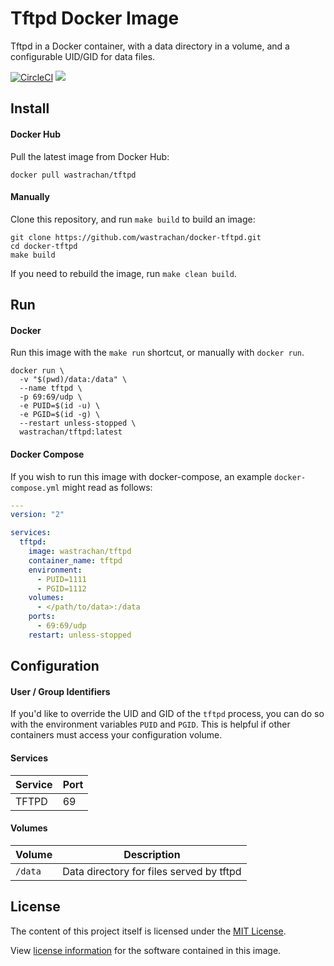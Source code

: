 # Tftpd Docker Image

Tftpd in a Docker container, with a data directory in a volume, and a configurable UID/GID for data files.

[![CircleCI](https://circleci.com/gh/wastrachan/docker-tftpd/tree/master.svg?style=svg)](https://circleci.com/gh/wastrachan/docker-tftpd/tree/master)
[![](https://img.shields.io/docker/pulls/wastrachan/tftpd.svg)](https://hub.docker.com/r/wastrachan/tftpd)

## Install

#### Docker Hub

Pull the latest image from Docker Hub:

```shell
docker pull wastrachan/tftpd
```

#### Manually

Clone this repository, and run `make build` to build an image:

```shell
git clone https://github.com/wastrachan/docker-tftpd.git
cd docker-tftpd
make build
```

If you need to rebuild the image, run `make clean build`.

## Run

#### Docker

Run this image with the `make run` shortcut, or manually with `docker run`.

```shell
docker run \
  -v "$(pwd)/data:/data" \
  --name tftpd \
  -p 69:69/udp \
  -e PUID=$(id -u) \
  -e PGID=$(id -g) \
  --restart unless-stopped \
  wastrachan/tftpd:latest
```

#### Docker Compose

If you wish to run this image with docker-compose, an example `docker-compose.yml` might read as follows:

```yaml
---
version: "2"

services:
  tftpd:
    image: wastrachan/tftpd
    container_name: tftpd
    environment:
      - PUID=1111
      - PGID=1112
    volumes:
      - </path/to/data>:/data
    ports:
      - 69:69/udp
    restart: unless-stopped
```

## Configuration

#### User / Group Identifiers

If you'd like to override the UID and GID of the `tftpd` process, you can do so with the environment variables `PUID` and `PGID`. This is helpful if other containers must access your configuration volume.

#### Services

| Service | Port |
| ------- | ---- |
| TFTPD   | 69   |

#### Volumes

| Volume  | Description                              |
| ------- | ---------------------------------------- |
| `/data` | Data directory for files served by tftpd |

## License

The content of this project itself is licensed under the [MIT License](LICENSE).

View [license information](https://www.isc.org/downloads/software-support-policy/isc-license/) for the software contained in this image.
